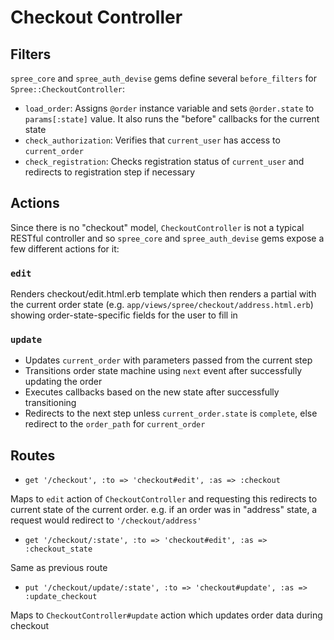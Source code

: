 # Checkout Controller

## Filters
`spree_core` and `spree_auth_devise` gems define several `before_filters` for `Spree::CheckoutController`:

* `load_order`: Assigns `@order` instance variable and sets `@order.state` to `params[:state]` value.
It also runs the "before" callbacks for the current state
* `check_authorization`: Verifies that `current_user` has access to `current_order`
* `check_registration`: Checks registration status of `current_user` and redirects to
registration step if necessary

## Actions
Since there is no "checkout" model, `CheckoutController` is not a typical RESTful controller and
so `spree_core` and `spree_auth_devise` gems expose a few different actions for it:

### `edit`
Renders checkout/edit.html.erb template which then renders a partial with the
current order state (e.g. `app/views/spree/checkout/address.html.erb`) showing order-state-specific fields for the user to fill in

### `update`
* Updates `current_order` with parameters passed from the current step
* Transitions order state machine using `next` event after successfully updating the order
* Executes callbacks based on the new state after successfully transitioning
* Redirects to the next step unless `current_order.state` is `complete`, else redirect to the
  `order_path` for `current_order`

## Routes
* `get '/checkout', :to => 'checkout#edit', :as => :checkout`

Maps to `edit` action of `CheckoutController` and requesting this redirects to current state of the
current order. e.g. if an order was in "address" state, a request would redirect to
`'/checkout/address'`

* `get '/checkout/:state', :to => 'checkout#edit', :as => :checkout_state`

Same as previous route

* `put '/checkout/update/:state', :to => 'checkout#update', :as => :update_checkout`

Maps to `CheckoutController#update` action which updates order data during checkout

